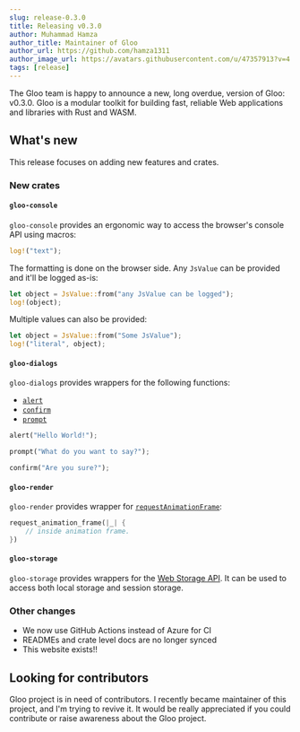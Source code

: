 ```yaml
---
slug: release-0.3.0
title: Releasing v0.3.0
author: Muhammad Hamza
author_title: Maintainer of Gloo
author_url: https://github.com/hamza1311
author_image_url: https://avatars.githubusercontent.com/u/47357913?v=4
tags: [release]
---
```


The Gloo team is happy to announce a new, long overdue, version of Gloo: v0.3.0.
Gloo is a modular toolkit for building fast, reliable Web applications and libraries with Rust and WASM.

## What's new

This release focuses on adding new features and crates.

### New crates

#### `gloo-console`
 
`gloo-console` provides an ergonomic way to access the browser's console API using macros:

```rust
log!("text");
```

The formatting is done on the browser side. Any `JsValue` can be provided and it'll be logged as-is:

```rust
let object = JsValue::from("any JsValue can be logged");
log!(object);
```

Multiple values can also be provided:

```rust
let object = JsValue::from("Some JsValue");
log!("literal", object);
```

#### `gloo-dialogs`

`gloo-dialogs` provides wrappers for the following functions:

- [`alert`](https://developer.mozilla.org/en-US/docs/Web/API/Window/alert)
- [`confirm`](https://developer.mozilla.org/en-US/docs/Web/API/Window/confirm)
- [`prompt`](https://developer.mozilla.org/en-US/docs/Web/API/Window/prompt)

```rust
alert("Hello World!");
```

```rust
prompt("What do you want to say?");
```


```rust
confirm("Are you sure?");
```

#### `gloo-render`

`gloo-render` provides wrapper for 
[`requestAnimationFrame`](https://developer.mozilla.org/en-US/docs/Web/API/window/requestAnimationFrame):

```rust
request_animation_frame(|_| {
    // inside animation frame.
})
```

#### `gloo-storage`

`gloo-storage` provides wrappers for the [Web Storage API](https://developer.mozilla.org/en-US/docs/Web/API/Web_Storage_API).
It can be used to access both local storage and session storage.

### Other changes

- We now use GitHub Actions instead of Azure for CI
- READMEs and crate level docs are no longer synced
- This website exists!!

## Looking for contributors

Gloo project is in need of contributors. I recently became maintainer of this project, and I'm trying to revive it.
It would be really appreciated if you could contribute or raise awareness about the Gloo project.

